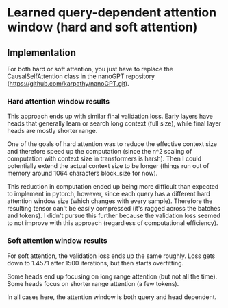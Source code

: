 # Learned query-dependent attention window (hard and soft attention) 

## Implementation
For both hard or soft attention, you just have to replace the CausalSelfAttention class in the nanoGPT 
repository (https://github.com/karpathy/nanoGPT.git).

### Hard attention window results
This approach ends up with similar final validation loss. 
Early layers have heads that generally learn or search long context (full size), 
while final layer heads are mostly shorter range.

One of the goals of hard attention was to reduce the effective context size and therefore
speed up the computation (since the n^2 scaling of computation with context size in transformers is harsh).
Then I could potentially extend the actual context size to be longer 
(things run out of memory around 1064 characters block_size for now).

This reduction in computation ended up being more difficult than expected to implement in pytorch, 
however, since each query has a different hard attention window size (which changes with every sample). 
Therefore the resulting tensor can't be easily compressed (it's ragged across the batches and tokens). 
I didn't pursue this further because the validation loss seemed to not improve with this approach 
(regardless of computational efficiency).

### Soft attention window results
For soft attention, the validation loss ends up the same roughly.
Loss gets down to 1.4571 after 1500 iterations, but then starts overfitting. 

Some heads end up focusing on long range attention (but not all the time).
Some heads focus on shorter range attention (a few tokens).

In all cases here, the attention window is both query and head dependent.